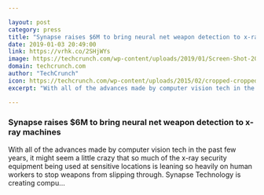 ```yaml
---

layout: post
category: press
title: "Synapse raises $6M to bring neural net weapon detection to x-ray machines"
date: 2019-01-03 20:49:00
link: https://vrhk.co/2SHjWYs
image: https://techcrunch.com/wp-content/uploads/2019/01/Screen-Shot-2019-01-03-at-12.31.34-PM.png?w=698
domain: techcrunch.com
author: "TechCrunch"
icon: https://techcrunch.com/wp-content/uploads/2015/02/cropped-cropped-favicon-gradient.png?w=180
excerpt: "With all of the advances made by computer vision tech in the past few years, it might seem a little crazy that so much of the x-ray security equipment being used at sensitive locations is leaning so heavily on human workers to stop weapons from slipping through. Synapse Technology is creating compu…"

---
```


### Synapse raises $6M to bring neural net weapon detection to x-ray machines

With all of the advances made by computer vision tech in the past few years, it might seem a little crazy that so much of the x-ray security equipment being used at sensitive locations is leaning so heavily on human workers to stop weapons from slipping through. Synapse Technology is creating compu…